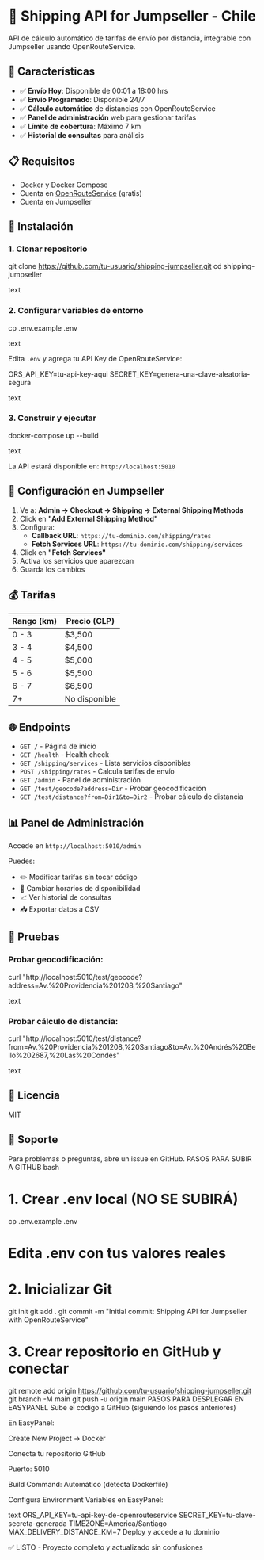 # 🚚 Shipping API for Jumpseller - Chile

API de cálculo automático de tarifas de envío por distancia, integrable con Jumpseller usando OpenRouteService.

## 🌟 Características

- ✅ **Envío Hoy**: Disponible de 00:01 a 18:00 hrs
- ✅ **Envío Programado**: Disponible 24/7
- ✅ **Cálculo automático** de distancias con OpenRouteService
- ✅ **Panel de administración** web para gestionar tarifas
- ✅ **Límite de cobertura**: Máximo 7 km
- ✅ **Historial de consultas** para análisis

## 📋 Requisitos

- Docker y Docker Compose
- Cuenta en [OpenRouteService](https://openrouteservice.org/dev/#/signup) (gratis)
- Cuenta en Jumpseller

## 🚀 Instalación

### 1. Clonar repositorio

git clone https://github.com/tu-usuario/shipping-jumpseller.git
cd shipping-jumpseller

text

### 2. Configurar variables de entorno

cp .env.example .env

text

Edita `.env` y agrega tu API Key de OpenRouteService:

ORS_API_KEY=tu-api-key-aqui
SECRET_KEY=genera-una-clave-aleatoria-segura

text

### 3. Construir y ejecutar

docker-compose up --build

text

La API estará disponible en: `http://localhost:5010`

## 🔧 Configuración en Jumpseller

1. Ve a: **Admin → Checkout → Shipping → External Shipping Methods**
2. Click en **"Add External Shipping Method"**
3. Configura:
   - **Callback URL**: `https://tu-dominio.com/shipping/rates`
   - **Fetch Services URL**: `https://tu-dominio.com/shipping/services`
4. Click en **"Fetch Services"**
5. Activa los servicios que aparezcan
6. Guarda los cambios

## 💰 Tarifas

| Rango (km) | Precio (CLP) |
|------------|--------------|
| 0 - 3      | $3,500       |
| 3 - 4      | $4,500       |
| 4 - 5      | $5,000       |
| 5 - 6      | $5,500       |
| 6 - 7      | $6,500       |
| 7+         | No disponible|

## 🌐 Endpoints

- `GET /` - Página de inicio
- `GET /health` - Health check
- `GET /shipping/services` - Lista servicios disponibles
- `POST /shipping/rates` - Calcula tarifas de envío
- `GET /admin` - Panel de administración
- `GET /test/geocode?address=Dir` - Probar geocodificación
- `GET /test/distance?from=Dir1&to=Dir2` - Probar cálculo de distancia

## 📊 Panel de Administración

Accede en `http://localhost:5010/admin`

Puedes:
- ✏️ Modificar tarifas sin tocar código
- 📅 Cambiar horarios de disponibilidad
- 📈 Ver historial de consultas
- 📥 Exportar datos a CSV

## 🧪 Pruebas

### Probar geocodificación:

curl "http://localhost:5010/test/geocode?address=Av.%20Providencia%201208,%20Santiago"

text

### Probar cálculo de distancia:

curl "http://localhost:5010/test/distance?from=Av.%20Providencia%201208,%20Santiago&to=Av.%20Andrés%20Bello%202687,%20Las%20Condes"

text

## 📝 Licencia

MIT

## 🤝 Soporte

Para problemas o preguntas, abre un issue en GitHub.
PASOS PARA SUBIR A GITHUB
bash
# 1. Crear .env local (NO SE SUBIRÁ)
cp .env.example .env
# Edita .env con tus valores reales

# 2. Inicializar Git
git init
git add .
git commit -m "Initial commit: Shipping API for Jumpseller with OpenRouteService"

# 3. Crear repositorio en GitHub y conectar
git remote add origin https://github.com/tu-usuario/shipping-jumpseller.git
git branch -M main
git push -u origin main
PASOS PARA DESPLEGAR EN EASYPANEL
Sube el código a GitHub (siguiendo los pasos anteriores)

En EasyPanel:

Create New Project → Docker

Conecta tu repositorio GitHub

Puerto: 5010

Build Command: Automático (detecta Dockerfile)

Configura Environment Variables en EasyPanel:

text
ORS_API_KEY=tu-api-key-de-openrouteservice
SECRET_KEY=tu-clave-secreta-generada
TIMEZONE=America/Santiago
MAX_DELIVERY_DISTANCE_KM=7
Deploy y accede a tu dominio

✅ LISTO - Proyecto completo y actualizado sin confusiones

